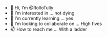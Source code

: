 - 👋 Hi, I’m @RolloTully
- 👀 I’m interested in ... not dying
- 🌱 I’m currently learning ... yes
- 💞️ I’m looking to collaborate on ... High fives
- 📫 How to reach me ... With a ladder
